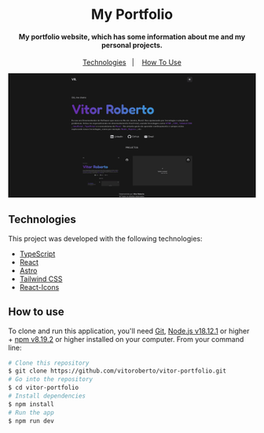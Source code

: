<h1 align="center">
  My Portfolio
</h1>

<h4 align="center">
  My portfolio website, which has some information about me and my personal projects.
</h4>

<p align="center">
  <a href="#technologies">Technologies</a>&nbsp;&nbsp;&nbsp;|&nbsp;&nbsp;&nbsp;
  <a href="#how-to-use">How To Use</a>
</p>

![website screenshot](./public/assets/images/portfolio-image.webp)

## Technologies

This project was developed with the following technologies:

- [TypeScript](https://www.typescriptlang.org/)
- [React](https://reactjs.org/)
- [Astro](https://astro.build/)
- [Tailwind CSS](https://tailwindcss.com/)
- [React-Icons](https://react-icons.github.io/react-icons/)

## How to use

To clone and run this application, you'll need [Git](https://git-scm.com), [Node.js v18.12.1](https://nodejs.org/en/) or higher + [npm v8.19.2](https://www.npmjs.com/) or higher installed on your computer. From your command line:

```bash
# Clone this repository
$ git clone https://github.com/vitoroberto/vitor-portfolio.git
# Go into the repository
$ cd vitor-portfolio
# Install dependencies
$ npm install
# Run the app
$ npm run dev
```

